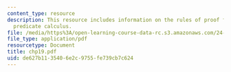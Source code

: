 ```yaml
---
content_type: resource
description: This resource includes information on the rules of proof for the full
  predicate calculus.
file: /media/https%3A/open-learning-course-data-rc.s3.amazonaws.com/24-241-logic-i-fall-2005/de627b1135406e2c9755fe739cb7c624_chp19.pdf
file_type: application/pdf
resourcetype: Document
title: chp19.pdf
uid: de627b11-3540-6e2c-9755-fe739cb7c624
---
```

